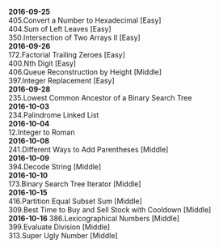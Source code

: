 **2016-09-25**  
405.Convert a Number to Hexadecimal [Easy]  
404.Sum of Left Leaves [Easy]  
350.Intersection of Two Arrays II [Easy]  
**2016-09-26**  
172.Factorial Trailing Zeroes [Easy]  
400.Nth Digit [Easy]  
406.Queue Reconstruction by Height [Middle]  
397.Integer Replacement [Easy]  
**2016-09-28**  
235.Lowest Common Ancestor of a Binary Search Tree  
**2016-10-03**  
234.Palindrome Linked List  
**2016-10-04**  
12.Integer to Roman  
**2016-10-08**  
241.Different Ways to Add Parentheses [Middle]  
**2016-10-09**  
394.Decode String [Middle]  
**2016-10-10**  
173.Binary Search Tree Iterator [Middle]  
**2016-10-15**  
416.Partition Equal Subset Sum [Middle]  
309.Best Time to Buy and Sell Stock with Cooldown [Middle]  
**2016-10-16**
386.Lexicographical Numbers [Middle]  
399.Evaluate Division [Middle]  
313.Super Ugly Number [Middle]  